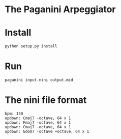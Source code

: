 The Paganini Arpeggiator
========================


# Install

```
python setup.py install
```


# Run

```
paganini input.nini output.mid
```

# The nini file format

```
bpm: 150
updown: Cmaj7 -octave, 64 x 1
updown: Fmaj7 -octave, 64 x 1
updown: Cmaj7 -octave, 64 x 1
updown: Gdom7 -octave +octave, 64 x 1

```
